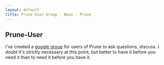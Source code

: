 ```yaml
---
layout: default
title: Prune User Group - News - Prune
---
```

## Prune-User

I've created a [google group](https://groups.google.com/forum/?fromgroups#!forum/prune-user "Google Groups: Prune User") for users of Prune to ask questions, discuss. I doubt it's strictly necessary at this point, but better to have it before you need it than to need it before you have it.